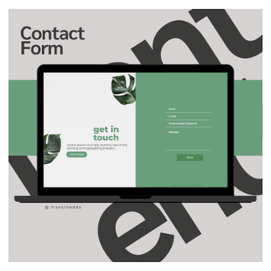 ![Texto alternativo](https://github.com/francinedds/plant-contact-form/blob/main/mockup-contact-form.png)


